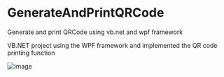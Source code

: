 # GenerateAndPrintQRCode
Generate and print QRCode using vb.net and wpf framework

VB.NET project using the WPF framework and implemented the QR code printing function

![image](https://github.com/AdityaRaj2025/GenerateAndPrintQRCode/assets/38121656/b3dfd91d-7a34-482b-9d7c-dcfe63fdd874)

